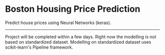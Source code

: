 # Boston Housing Price Prediction
Predict house prices using Neural Networks (keras).
***
Project will be completed within a few days. Right now the modelling is not based on standardized dataset. Modelling on
standardized dataset uses scikit-learn's Pipeline framework.
